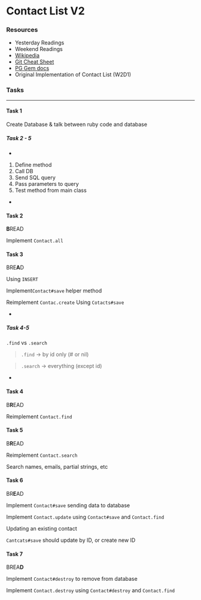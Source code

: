 # Contact List V2

### Resources

 - Yesterday Readings
 - Weekend Readings
 - [Wikipedia](http://en.wikipedia.org/wiki/Object-relational_mapping)
 - [Git Cheat Sheet](http://d.pr/f/V0Gz/3kJwGMre)
 - [PG Gem docs](http://www.rubydoc.info/gems/pg)
 - Original Implementation of Contact List (W2D1)

### Tasks

---

#### Task 1

 Create Database & talk between ruby code and database

##### Task 2 - 5
-

 1. Define method
 2. Call DB
 3. Send SQL query
 4. Pass parameters to query
 5. Test method from main class

-

#### Task 2
 **B**READ

 Implement `Contact.all`

#### Task 3
 BRE**A**D

 Using `INSERT`

 Implement`Contact#save` helper method

 Reimplement `Contac.create` Using `Cotacts#save`

-

##### Task 4-5

`.find` vs `.search`

> `.find` -> by id only (# or nil)

> `.search` -> everything (except id)

-

#### Task 4

 B**R**EAD

 Reimplement `Contact.find`

#### Task 5

B**R**EAD

Reimplement `Contact.search`

Search names, emails, partial strings, etc

#### Task 6

BR**E**AD

Implement `Contact#save` sending data to database

Implement `Contact.update` using `Contact#save` and `Contact.find`

Updating an existing contact

`Cantcats#save` should update by ID, or create new ID

#### Task 7

BREA**D**

Implement `Contact#destroy` to remove from database

Implement `Contact.destroy` using `Contact#destroy` and `Contact.find`
